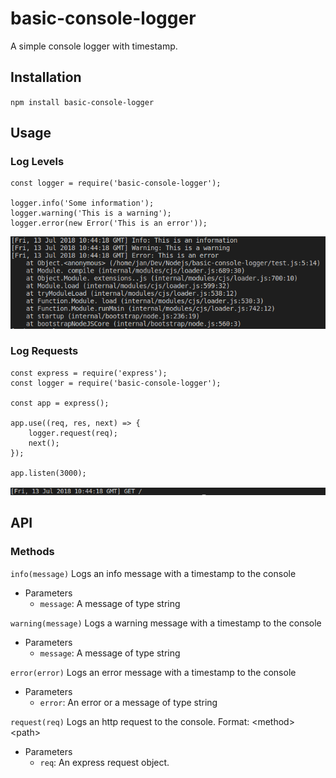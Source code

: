 # basic-console-logger
A simple console logger with timestamp.

## Installation
`npm install basic-console-logger`

## Usage

### Log Levels
```
const logger = require('basic-console-logger');

logger.info('Some information');
logger.warning('This is a warning');
logger.error(new Error('This is an error'));
```

![Example result for log levels](https://github.com/Janinf/basic-console-logger/blob/master/images/log-levels.PNG)

### Log Requests
```
const express = require('express');
const logger = require('basic-console-logger');

const app = express();

app.use((req, res, next) => {
    logger.request(req);
    next();
});

app.listen(3000);
```

![Example result for log levels](https://github.com/Janinf/basic-console-logger/blob/master/images/request.PNG)

## API
### Methods
`info(message)`
Logs an info message with a timestamp to the console
* Parameters
    * <code>message</code>: A message of type string
    
`warning(message)`
Logs a warning message with a timestamp to the console
* Parameters
    * <code>message</code>: A message of type string
    
`error(error)`
Logs an error message with a timestamp to the console
* Parameters
    * <code>error</code>: An error or a message of type string
    
`request(req)`
Logs an http request to the console. Format: \<method> \<path>
* Parameters
    * <code>req</code>: An express request object.
